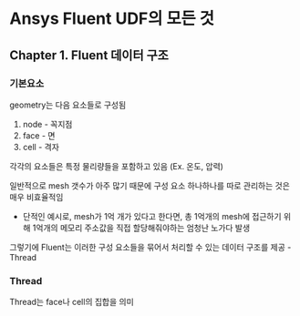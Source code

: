 # Ansys Fluent UDF의 모든 것

## Chapter 1. Fluent 데이터 구조
### 기본요소
geometry는 다음 요소들로 구성됨  
1. node - 꼭지점
2. face - 면
3. cell - 격자  
  
각각의 요소들은 특정 물리량들을 포함하고 있음 (Ex. 온도, 압력)  
  
  
일반적으로 mesh 갯수가 아주 많기 때문에 구성 요소 하나하나를 따로 관리하는 것은 매우 비효율적임  
* 단적인 예시로, mesh가 1억 개가 있다고 한다면, 총 1억개의 mesh에 접근하기 위해 1억개의 메모리 주소값을 직접 할당해줘야하는 엄청난 노가다 발생  
  
그렇기에 Fluent는 이러한 구성 요소들을 묶어서 처리할 수 있는 데이터 구조를 제공 - Thread  
### Thread
Thread는 face나 cell의 집합을 의미